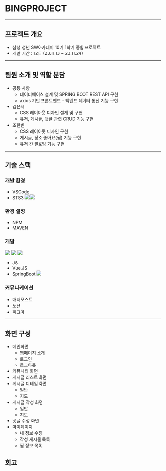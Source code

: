 # BINGPROJECT
---

## 프로젝트 개요

- 삼성 청년 SW아카데미 10기 1학기 종합 프로젝트
- 개발 기간 : 12日 (23.11.13 ~ 23.11.24)
---

## 팀원 소개 및 역할 분담

- 공통 사항
    - 데이터베이스 설계 및 SPRING BOOT REST API 구현
    - axios 기반 프론트엔드 - 백엔드 데이터 통신 기능 구현
- 김은지
    - CSS 레이아웃 디자인 설계 및 구현
    - 유저, 게시글, 댓글 관련 CRUD 기능 구현
- 조한빈
    - CSS 레이아웃 디자인 구현
    - 게시글, 장소 좋아요(찜) 기능 구현
    - 유저 간 팔로잉 기능 구현

---
## 기술 스택

### 개발 환경

- VSCode 
- STS3
<img src="https://img.shields.io/badge/github-181717?style=for-the-badge&logo=github&logoColor=white"><img src="https://img.shields.io/badge/git-F05032?style=for-the-badge&logo=git&logoColor=white">
### 환경 설정

- NPM
- MAVEN

### 개발
  <img src="https://img.shields.io/badge/html5-E34F26?style=for-the-badge&logo=html5&logoColor=white">  <img src="https://img.shields.io/badge/css-1572B6?style=for-the-badge&logo=css3&logoColor=white">   <img src="https://img.shields.io/badge/javascript-F7DF1E?style=for-the-badge&logo=javascript&logoColor=black"> 

- JS
- Vue.JS
- SpringBoot
  <img src="https://img.shields.io/badge/mysql-4479A1?style=for-the-badge&logo=mysql&logoColor=white"> 

### 커뮤니케이션

- 매터모스트
- 노션
- 피그마

---
## 화면 구성

- 메인화면
    - 웹페이지 소개
    - 로그인
    - 로그아웃
- 커뮤니티 화면
- 게시글 리스트 화면
- 게시글 디테일 화면
    - 일반
    - 지도
- 게시글 작성 화면
    - 일반
    - 지도
- 댓글 수정 화면
- 마이페이지
    - 내 정보 수정
    - 작성 게시물 목록
    - 찜 정보 목록

## 회고
